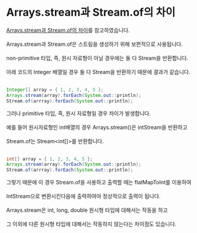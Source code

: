 # Arrays.stream과 Stream.of의 차이
<a href="https://pjh3749.tistory.com/279" target="_blank">Arrays.stream과 Stream.of의 차이</a>를 참고하였습니다.<br><br>
Arrays.stream과 Stream.of은 스트림을 생성하기 위해 보편적으로 사용됩니다.<br><br>
non-primitive 타입, 즉, 원시 자료형이 아닐 경우에는 둘 다 Stream을 반환합니다.<br><br>
아래 코드의 Integer 배열일 경우 둘 다 Stream을 반환하기 때문에 결과가 같습니다.<br><br>
```java
Integer[] array = { 1, 2, 3, 4, 5 };
Arrays.stream(array).forEach(System.out::println);
Stream.of(arrray).forEach(System.out::println);
```
그러나 primitive 타입, 즉, 원시 자료형일 경우 차이가 발생합니다.<br><br>
예를 들어 원시자료형인 int배열의 경우 Arrays.stream()은 intStream을 반환하고<br><br>
Stream.of는 Stream<int[]>를 반환합니다.<br><br>
```java
int[] array = { 1, 2, 3, 4, 5 };
Arrays.stream(array).forEach(System.out::println);
Stream.of(arrray).forEach(System.out::println);
```
그렇기 때문에 이 경우 Stream.of을 사용하고 출력할 때는 flatMapToInt를 이용하여<br><br>
IntStream으로 변환시킨다음에 출력하여야 정상적으로 출력이 됩니다.<br><br>
Arrays.stream은 int, long, double 원시형 타입에 대해서는 작동을 하고<br><br>
그 이외에 다른 원시형 타입에 대해서는 작동하지 않는다는 차이점도 있습니다.<br><br>
